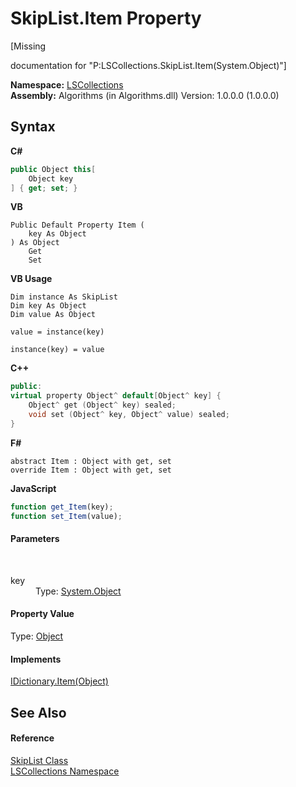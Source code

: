 # SkipList.Item Property 
 

\[Missing <summary> documentation for "P:LSCollections.SkipList.Item(System.Object)"\]

**Namespace:**&nbsp;<a href="74772e97-7817-3c3c-69d7-7adc29f9a1cd">LSCollections</a><br />**Assembly:**&nbsp;Algorithms (in Algorithms.dll) Version: 1.0.0.0 (1.0.0.0)

## Syntax

**C#**<br />
``` C#
public Object this[
	Object key
] { get; set; }
```

**VB**<br />
``` VB
Public Default Property Item ( 
	key As Object
) As Object
	Get
	Set
```

**VB Usage**<br />
``` VB Usage
Dim instance As SkipList
Dim key As Object
Dim value As Object

value = instance(key)

instance(key) = value
```

**C++**<br />
``` C++
public:
virtual property Object^ default[Object^ key] {
	Object^ get (Object^ key) sealed;
	void set (Object^ key, Object^ value) sealed;
}
```

**F#**<br />
``` F#
abstract Item : Object with get, set
override Item : Object with get, set
```

**JavaScript**<br />
``` JavaScript
function get_Item(key);
function set_Item(value);
```


#### Parameters
&nbsp;<dl><dt>key</dt><dd>Type: <a href="http://msdn2.microsoft.com/en-us/library/e5kfa45b" target="_blank">System.Object</a><br /></dd></dl>

#### Property Value
Type: <a href="http://msdn2.microsoft.com/en-us/library/e5kfa45b" target="_blank">Object</a>

#### Implements
<a href="http://msdn2.microsoft.com/en-us/library/t561ze24" target="_blank">IDictionary.Item(Object)</a><br />

## See Also


#### Reference
<a href="71779526-fbe7-b15e-7782-10d57337282b">SkipList Class</a><br /><a href="74772e97-7817-3c3c-69d7-7adc29f9a1cd">LSCollections Namespace</a><br />